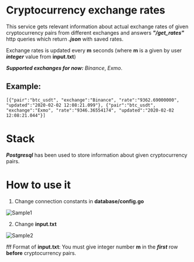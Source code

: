 # Cryptocurrency exchange rates

This service gets relevant information about actual exchange rates of given cryptocurrency pairs from different exchanges and answers **_"/get_rates"_** http queries which return **_.json_** with saved rates.

Exchange rates is updated every **m** seconds (where **m** is a given by user **_integer_** value from **input.txt**)

**_Supported exchanges for now:_** _Binance_, _Exmo_.

## Example:
```
[{"pair":"btc_usdt", "exchange":"Binance", "rate":"9362.69000000", "updated":"2020-02-02 12:08:21.099"}, {"pair":"btc_usdt", "exchange":"Exmo", "rate":"9346.36554174", "updated":"2020-02-02 12:08:21.044"}]
```

# Stack

**_Postgresql_** has been used to store information about given cryptocurrency pairs.

# How to use it

1) Change connection constants in **database/config.go**

![Sample1](https://sun9-70.userapi.com/c850416/v850416442/1a877f/Fz5cWGZ1KmU.jpg)

2) Change **input.txt** 

![Sample2](https://sun9-32.userapi.com/c205828/v205828442/51021/MroGCQwTVXo.jpg)

**_!!!_** Format of **input.txt**:
You must give integer number **m** in the **_first_** row **before** cryptocurrency pairs.


